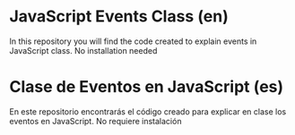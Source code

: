 # JavaScript Events Class (en)
In this repository you will find the code created to explain events in JavaScript class.
No installation needed

# Clase de Eventos en JavaScript (es)
En este repositorio encontrarás el código creado para explicar en clase los eventos en JavaScript.
No requiere instalación
